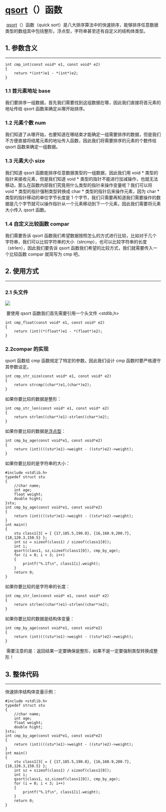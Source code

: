 #  [qsort](https://so.csdn.net/so/search?q=qsort&spm=1001.2101.3001.7020)（）函数

 [qsort](https://so.csdn.net/so/search?q=qsort&spm=1001.2101.3001.7020)（）函数（quick sort）是八大排序算法中的快速排序，能够排序任意数据类型的数组其中包括整形，浮点型，字符串甚至还有自定义的结构体类型。

## 1. 参数含义

-------

```
int cmp_int(const void* e1, const void* e2)
{
	return *(int*)e1 - *(int*)e2;
}
```

### 1.1 首元素地址 base

我们要排序一组数据，首先我们需要找到这组数据在哪，因此我们直接将首元素的地址传给 qsort 函数来确定从哪开始排序。

### 1.2 元素个数 num

我们知道了从哪开始，也要知道在哪结束才能确定一组需要排序的数据，但是我们不方便直接将结尾元素的地址传入函数，因此我们将需要排序的元素的个数传给 qsort 函数来确定一组数据。

### 1.3 元素大小 size

我们知道 qsort 函数能排序任意数据类型的一组数据，因此我们用 void * 类型的指针来接收元素，但是我们知道 void * 类型的指针不能进行加减操作，也就无法移动，那么在函数内部我们究竟用什么类型的指针来操作变量呢？我们可以将 void * 类型的指针强制类型转换成 char * 类型的指针后来操作元素，因为 char * 类型的指针移动的单位字节长度是 1 个字节，我们只需要再知道我们需要操作的数据是几个字节就可以操作指针从一个元素移动到下一个元素，因此我们需要将元素大小传入 qsort 函数。

### 1.4 自定义比较函数 compar

我们需要告诉 qsort 函数我们希望数据按照怎么的方式进行比较，比如对于几个字符串，我们可以比较字符串的大小（strcmp），也可以比较字符串的长度（strlen），因此我们要告诉 qsort 函数我们希望的比较方式，我们就需要传入一个比较函数 compar 就简写为 cmp 吧。


## 2. 使用方式
-------

### 2.1 头文件

![](https://img-blog.csdnimg.cn/20210909211942978.png?x-oss-process=image/watermark,type_ZHJvaWRzYW5zZmFsbGJhY2s,shadow_50,text_Q1NETiBAWkREV0xJRw==,size_20,color_FFFFFF,t_70,g_se,x_16)

 要使用 qsort 函数我们首先需要引用一个头文件 <stdlib,h>

```
int cmp_float(const void* e1, const void* e2)
{
	return (int)(*(float*)e1 - *(float*)e2);
}
```

### 2.2compar 的实现

qsort 函数给 cmp 函数规定了特定的参数。因此我们设计 cmp 函数时要严格遵守其参数设定。

```
int cmp_str_size(const void* e1, const void* e2)
{
	return strcmp((char*)e1,(char*)e2);
}
```

如果你要比较的数据是整形：

```
int cmp_str_len(const void* e1, const void* e2)
{
	return strlen((char*)e1)-strlen((char*)e2);
}
```

如果你要比较的数据是[浮点型](https://so.csdn.net/so/search?q=%E6%B5%AE%E7%82%B9%E5%9E%8B&spm=1001.2101.3001.7020)：

```
int cmp_by_age(const void*e1, const void*e2)
{
	return (int)(((stu*)e1)->weight - ((stu*)e2)->weight);
}
```

如果你要比较的是字符串的大小：

```
#include <stdlib.h>
typedef struct stu
{
	//char name;
	int age;
	float weight;
	double hight;
}stu;
int cmp_by_age(const void*e1, const void*e2)
{
	return (int)(((stu*)e1)->weight - ((stu*)e2)->weight);
}
int main()
{
	stu class1[3] = { {17,185.5,190.8}, {16,160.9,200.7}, {18,120.3,150.5} };
	int sz = sizeof(class1) / sizeof(class1[0]);
	int i;
	qsort(class1, sz,sizeof(class1[0]), cmp_by_age);
	for (i = 0; i < 3; i++)
	{
		printf("%.1f\n", class1[i].weight);
	}
	return 0;
}
```

如果你要比较的是字符串的长度：

```
int cmp_str_len(const void* e1, const void* e2)
{
	return strlen((char*)e1)-strlen((char*)e2);
}
```

如果你要比较的数据是结构体变量：

```
int cmp_by_age(const void*e1, const void*e2)
{
	return (int)(((stu*)e1)->weight - ((stu*)e2)->weight);
}
```

 需要注意的是：返回结果一定要确保是整形，如果不是一定要强制类型转换成整形！

## 3. 整体代码
-------

快速排序结构体变量示例：

```
#include <stdlib.h>
typedef struct stu
{
	//char name;
	int age;
	float weight;
	double hight;
}stu;
int cmp_by_age(const void*e1, const void*e2)
{
	return (int)(((stu*)e1)->weight - ((stu*)e2)->weight);
}
int main()
{
	stu class1[3] = { {17,185.5,190.8}, {16,160.9,200.7}, {18,120.3,150.5} };
	int sz = sizeof(class1) / sizeof(class1[0]);
	int i;
	qsort(class1, sz,sizeof(class1[0]), cmp_by_age);
	for (i = 0; i < 3; i++)
	{
		printf("%.1f\n", class1[i].weight);
	}
	return 0;
}
```